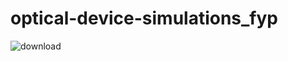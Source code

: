 # optical-device-simulations_fyp
![download](https://github.com/jmccw/optical-device-simulations_fyp/assets/72471173/e1dd3354-a739-45bc-9556-a64a73364871)

